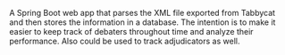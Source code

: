 A Spring Boot web app that parses the XML file exported from Tabbycat and then stores the information in a database. The intention is to make it easier to keep track of debaters throughout time and analyze their performance. Also could be used to track adjudicators as well.
